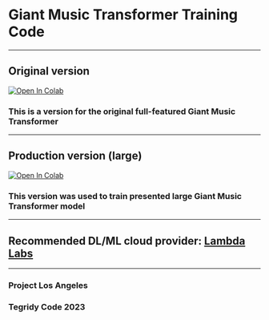 # Giant Music Transformer Training Code

***

## Original version

[![Open In Colab][colab-badge]][colab-notebook1]

[colab-notebook1]: <https://colab.research.google.com/github/asigalov61/Giant-Music-Transformer/blob/main/Training-Code/Giant_Music_Transformer_Maker.ipynb>
[colab-badge]: <https://colab.research.google.com/assets/colab-badge.svg>

### This is a version for the original full-featured Giant Music Transformer

***

## Production version (large)

[![Open In Colab][colab-badge]][colab-notebook3]

[colab-notebook3]: <https://colab.research.google.com/github/asigalov61/Giant-Music-Transformer/blob/main/Training-Code/Giant_Music_Transformer_Large_Maker.ipynb>
[colab-badge]: <https://colab.research.google.com/assets/colab-badge.svg>

### This version was used to train presented large Giant Music Transformer model

***

## Recommended DL/ML cloud provider: [Lambda Labs](https://lambdalabs.com/)

***

### Project Los Angeles
### Tegridy Code 2023

